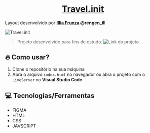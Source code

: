 <h1 align="center">
    <a href="https://www.figma.com/community/file/1031669453280336591">Travel.init</a>
</h1>
 
 Layout desenvolvido por **[Illia Frunza]('https://www.figma.com/@rengen_ill') @rengen_ill**

 ![Travel.init](img/Thumbnail.jpg)

> Projeto desenvolvido para fins de estudo. ![Link do projeto]('https://lucasarieiv.github.io/front-end-travel-init/')




## 🔥 Como usar?
1. Clone o repositório na sua máquina
2. Abra o arquivo `index.html` no navegador ou abra o projeto com o `LiveServer` no **Visual Studio Code**

## 💻 Tecnologias/Ferramentas
- FIGMA 
- HTML
- CSS
- JAVSCRIPT
